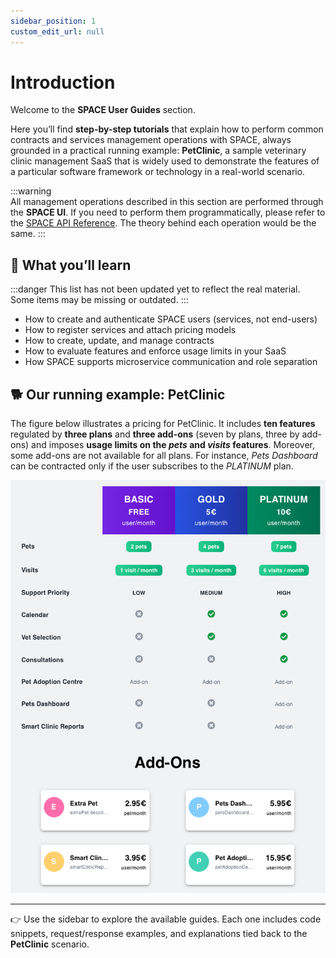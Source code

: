 ```yaml
---
sidebar_position: 1
custom_edit_url: null
---
```


# Introduction

Welcome to the **SPACE User Guides** section.  

Here you’ll find **step-by-step tutorials** that explain how to perform common contracts and services management operations with SPACE, always grounded in a practical running example: **PetClinic**, a sample veterinary clinic management SaaS that is widely used to demonstrate the features of a particular software framework or technology in a real-world scenario.

:::warning  
All management operations described in this section are performed through the **SPACE UI**.
If you need to perform them programmatically, please refer to the [SPACE API Reference](../space-api.mdx).
The theory behind each operation would be the same.
:::

## 🎯 What you’ll learn

:::danger 
This list has not been updated yet to reflect the real material. Some items may be missing or outdated.
:::

- How to create and authenticate SPACE users (services, not end-users)  
- How to register services and attach pricing models  
- How to create, update, and manage contracts  
- How to evaluate features and enforce usage limits in your SaaS  
- How SPACE supports microservice communication and role separation  

## 🐕 Our running example: PetClinic

The figure below illustrates a pricing for PetClinic. It includes **ten features** regulated by **three plans** and **three add-ons** (seven by plans, three by add-ons) and imposes **usage limits on the ***pets*** and ***visits*** features**. Moreover, some add-ons are not available for all plans. For instance, *Pets Dashboard* can be contracted only if the user subscribes to the *PLATINUM* plan.

![PetClinic Pricing](../../../static/img/pricing-description-languages/pricing2yaml/petclinic.png)

---

👉 Use the sidebar to explore the available guides. Each one includes code snippets, request/response examples, and explanations tied back to the **PetClinic** scenario.
